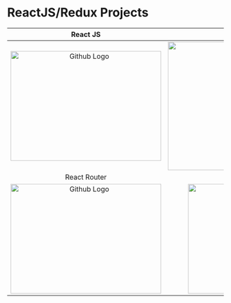 
# ReactJS/Redux Projects

React JS                   |  Redux
:-------------------------:|:-------------------------:
<img src="https://upload.wikimedia.org/wikipedia/commons/thumb/a/a7/React-icon.svg/640px-React-icon.svg.png" width="350" height="256" title="Github Logo">  |  <img src="https://raw.githubusercontent.com/reactjs/redux/master/logo/logo.png" width="350" height="300" title="Github Logo">
React Router               |  Redux Form
<img src="https://cdn.worldvectorlogo.com/logos/react-router.svg" width="350" height="256" title="Github Logo">  |  <img src="https://pbs.twimg.com/profile_images/658653282550857728/X9ayMtPe.jpg" width="256" height="256" title="Github Logo">

